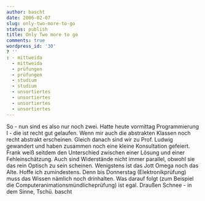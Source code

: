 ```yaml
---
author: bascht
date: 2006-02-07
slug: only-two-more-to-go
status: publish
title: Only Two more to go
comments: true
wordpress_id: '30'
? ''
: - mittweida
  - mittweida
  - prüfungen
  - prüfungen
  - studium
  - studium
  - unsortiertes
  - unsortiertes
  - unsortiertes
  - unsortiertes
---
```


So - nun sind es also nur noch zwei. Hatte heute vormittag
Programmierung I - die ist recht gut gelaufen. Wenn mir auch die
abstrakten Klassen noch recht abstrakt erscheinen. Gleich danach
sind wir zu Prof. Ludwig gewandert und haben zusammen noch eine
kleine Konsultation gefeiert. Frank weiß seitdem den Unterschied
zwischen einer Lösung und einer Fehleinschätzung. Auch sind
Widerstände nicht immer parallel, obwohl sie das rein Optisch zu
sein scheinen. Wenigstens ist das Jott Omega noch das Alte. Hoffe
ich zumindestens. Denn bis Donnerstag (Elektronikprüfung) muss das
Wissen nämlich noch drinhalten. Was darauf folgt (zum Beispiel die
Computeranimationsmündlicheprüfung) ist egal. Draußen Schnee - in
dem Sinne, Tschü. bascht


